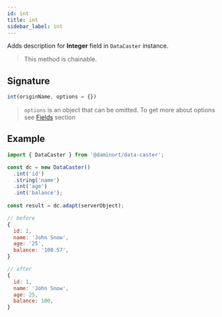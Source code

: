 ```yaml
---
id: int
title: int
sidebar_label: int
---
```


Adds description for **Integer** field in `DataCaster` instance.

> This method is chainable.

## Signature

```javascript
int(originName, options = {})
```

> `options` is an object that can be omitted. To get more about options see [Fields](basics#fields) section

## Example

```javascript
import { DataCaster } from '@daminort/data-caster';

const dc = new DataCaster()
  .int('id')
  .string('name')
  .int('age')
  .int('balance');
	
const result = dc.adapt(serverObject);
```

```javascript
// before
{
  id: 1,
  name: 'John Snow',
  age: '25',
  balance: '100.57',
}

// after
{
  id: 1,
  name: 'John Snow',
  age: 25,
  balance: 100,
}
```
